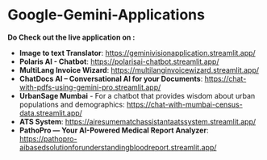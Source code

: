 # Google-Gemini-Applications

**Do Check out the live application on :**
<ul>
  <li>
    <strong>Image to text Translator</strong>: 
    <a href="https://geminivisionapplication.streamlit.app/">https://geminivisionapplication.streamlit.app/</a>
  </li>
  <li>
    <strong>Polaris AI - Chatbot</strong>: 
    <a href="https://polarisai-chatbot.streamlit.app/">https://polarisai-chatbot.streamlit.app/</a>
  </li>
  <li>
    <strong>MultiLang Invoice Wizard</strong>: 
    <a href="https://multilanginvoicewizard.streamlit.app/">https://multilanginvoicewizard.streamlit.app/</a>
  </li>
  <li>
    <strong>ChatDocs AI – Conversational AI for your Documents</strong>: 
    <a href="https://chat-with-pdfs-using-gemini-pro.streamlit.app/">https://chat-with-pdfs-using-gemini-pro.streamlit.app/</a>
  </li>
  <li>
    <strong>UrbanSage Mumbai</strong> - For a chatbot that provides wisdom about urban populations and demographics: 
    <a href="https://chat-with-mumbai-census-data.streamlit.app/">https://chat-with-mumbai-census-data.streamlit.app/</a>
  </li>
  <li>
    <strong>ATS System</strong>: 
    <a href="https://airesumematchassistantaatssystem.streamlit.app/">https://airesumematchassistantaatssystem.streamlit.app/</a>
  </li>
   <li>
    <strong>PathoPro — Your AI-Powered Medical Report Analyzer</strong>: 
    <a href="https://pathopro-aibasedsolutionforunderstandingbloodreport.streamlit.app/">https://pathopro-aibasedsolutionforunderstandingbloodreport.streamlit.app/</a>
  </li>
</ul>                


